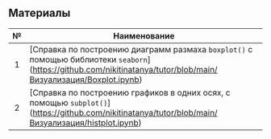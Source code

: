 ## Материалы  

№|Наименование|
|:-----:|-----|
|1|[Справка по построению диаграмм размаха `boxplot()` с помощью библиотеки `seaborn`]	(https://github.com/nikitinatanya/tutor/blob/main/Визуализация/Boxplot.ipynb)|  
|2|[Справка по построению графиков в одних осях, с помощью `subplot()`] (https://github.com/nikitinatanya/tutor/blob/main/Визуализация/histplot.ipynb)|